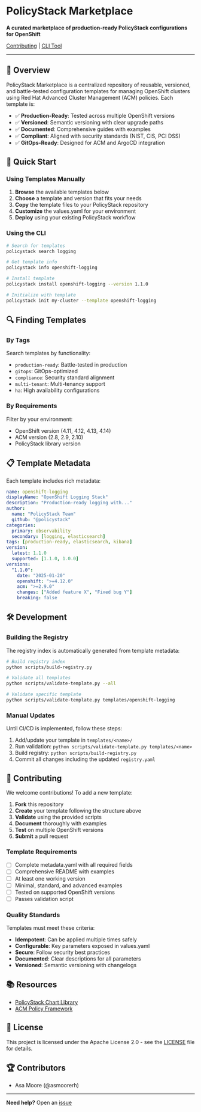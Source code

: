 # PolicyStack Marketplace
**A curated marketplace of production-ready PolicyStack configurations for OpenShift**

[Contributing](#contributing) | [CLI Tool](https://github.com/PolicyStack/cli)

---

## 🎯 Overview

PolicyStack Marketplace is a centralized repository of reusable, versioned, and battle-tested configuration templates for managing OpenShift clusters using Red Hat Advanced Cluster Management (ACM) policies. Each template is:

- ✅ **Production-Ready**: Tested across multiple OpenShift versions
- ✅ **Versioned**: Semantic versioning with clear upgrade paths
- ✅ **Documented**: Comprehensive guides with examples
- ✅ **Compliant**: Aligned with security standards (NIST, CIS, PCI DSS)
- ✅ **GitOps-Ready**: Designed for ACM and ArgoCD integration

## 🚀 Quick Start

### Using Templates Manually

1. **Browse** the available templates below
2. **Choose** a template and version that fits your needs
3. **Copy** the template files to your PolicyStack repository
4. **Customize** the values.yaml for your environment
5. **Deploy** using your existing PolicyStack workflow

### Using the CLI

```bash
# Search for templates
policystack search logging

# Get template info
policystack info openshift-logging

# Install template
policystack install openshift-logging --version 1.1.0

# Initialize with template
policystack init my-cluster --template openshift-logging
```

## 🔍 Finding Templates

### By Tags

Search templates by functionality:
- `production-ready`: Battle-tested in production
- `gitops`: GitOps-optimized
- `compliance`: Security standard alignment
- `multi-tenant`: Multi-tenancy support
- `ha`: High availability configurations

### By Requirements

Filter by your environment:
- OpenShift version (4.11, 4.12, 4.13, 4.14)
- ACM version (2.8, 2.9, 2.10)
- PolicyStack library version

## 📋 Template Metadata

Each template includes rich metadata:

```yaml
name: openshift-logging
displayName: "OpenShift Logging Stack"
description: "Production-ready logging with..."
author:
  name: "PolicyStack Team"
  github: "@policystack"
categories:
  primary: observability
  secondary: [logging, elasticsearch]
tags: [production-ready, elasticsearch, kibana]
version:
  latest: 1.1.0
  supported: [1.1.0, 1.0.0]
versions:
  "1.1.0":
    date: "2025-01-20"
    openshift: ">=4.12.0"
    acm: ">=2.9.0"
    changes: ["Added feature X", "Fixed bug Y"]
    breaking: false
```

## 🛠️ Development

### Building the Registry

The registry index is automatically generated from template metadata:

```bash
# Build registry index
python scripts/build-registry.py

# Validate all templates
python scripts/validate-template.py --all

# Validate specific template
python scripts/validate-template.py templates/openshift-logging
```

### Manual Updates

Until CI/CD is implemented, follow these steps:

1. Add/update your template in `templates/<name>/`
2. Run validation: `python scripts/validate-template.py templates/<name>`
3. Build registry: `python scripts/build-registry.py`
4. Commit all changes including the updated `registry.yaml`

## 🤝 Contributing

We welcome contributions! To add a new template:

1. **Fork** this repository
2. **Create** your template following the structure above
3. **Validate** using the provided scripts
4. **Document** thoroughly with examples
5. **Test** on multiple OpenShift versions
6. **Submit** a pull request

### Template Requirements

- [ ] Complete metadata.yaml with all required fields
- [ ] Comprehensive README with examples
- [ ] At least one working version
- [ ] Minimal, standard, and advanced examples
- [ ] Tested on supported OpenShift versions
- [ ] Passes validation script

### Quality Standards

Templates must meet these criteria:
- **Idempotent**: Can be applied multiple times safely
- **Configurable**: Key parameters exposed in values.yaml
- **Secure**: Follow security best practices
- **Documented**: Clear descriptions for all parameters
- **Versioned**: Semantic versioning with changelogs

## 📚 Resources

- [PolicyStack Chart Library](https://github.com/PolicyStack/PolicyStack-chart)
- [ACM Policy Framework](https://access.redhat.com/documentation/en-us/red_hat_advanced_cluster_management_for_kubernetes)

## 📄 License

This project is licensed under the Apache License 2.0 - see the [LICENSE](LICENSE.md) file for details.

## 🏆 Contributors

- Asa Moore (@asmoorerh)

---

**Need help?** Open an [issue](https://github.com/PolicyStack/marketplace/issues)

